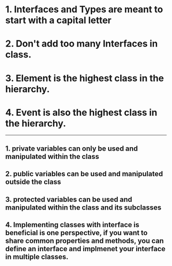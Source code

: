 # 1. Interfaces and Types are meant to start with a capital letter
# 2. Don't add too many Interfaces in class.
# 3. Element is the highest class in the hierarchy.
# 4. Event is also the highest class in the hierarchy.

------------
## 1. private variables can only be used and manipulated within the class
## 2. public variables can be used and manipulated outside the class
## 3. protected variables can be used and manipulated within the class and its subclasses
## 4. Implementing classes with interface is beneficial is one perspective, if you want to share common properties and methods, you can define an interface and implmenet your interface in multiple classes.